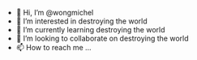 - 👋 Hi, I’m @wongmichel
- 👀 I’m interested in destroying the world
- 🌱 I’m currently learning destroying the world
- 💞️ I’m looking to collaborate on destroying the world
- 📫 How to reach me ...

<!---
wongmichel/wongmichel is a ✨ special ✨ repository because its `README.md` (this file) appears on your GitHub profile.
You can click the Preview link to take a look at your changes.
--->

